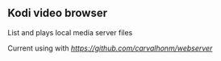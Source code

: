 ## Kodi video browser

List and plays local media server files

Current using with *https://github.com/carvalhonm/webserver*